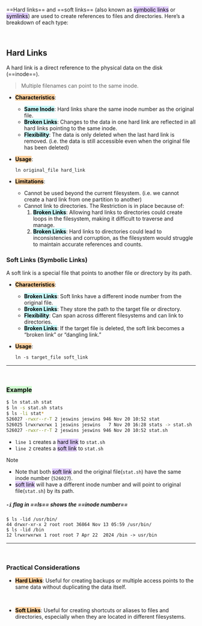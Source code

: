 </br>

==Hard links== and ==soft links== (also known as <mark style="background: #D2B3FFA6;">symbolic links</mark> or <mark style="background: #D2B3FFA6;">symlinks</mark>) are used to create references to files and directories. Here’s a breakdown of each type:

</br>

## Hard Links

A hard link is a direct reference to the physical data on the disk (==inode==).

> Multiple filenames can point to the same inode.

- **<mark style="background: #FFB86CA6; color: black;">Characteristics</mark>**:
    - **<mark style="background: #ABF7F7A6;">Same Inode</mark>**: Hard links share the same inode number as the original file.
    - **<mark style="background: #ABF7F7A6;">Broken Links</mark>**: Changes to the data in one hard link are reflected in all hard links pointing to the same inode.
    - **<mark style="background: #ABF7F7A6;">Flexibility</mark>**: The data is only deleted when the last hard link is removed. (i.e. the data is still accessible even when the original file has been deleted)
- **<mark style="background: #FFB86CA6; color: black;">Usage</mark>**:
    
    ```shell ln:False
    ln original_file hard_link
    ```

- **<mark style="background: #FFB86CA6; color: black;">Limitations</mark>**:
	- Cannot be used beyond the current filesystem. (i.e. we cannot create a hard link from one partition to another)
	- Cannot link to directories. The Restriction is in place because of:
		1. **<mark style="background: #ABF7F7A6;">Broken Links</mark>**:
			Allowing hard links to directories could create loops in the filesystem, making it difficult to traverse and manage.
		2. **<mark style="background: #ABF7F7A6;">Broken Links</mark>**:
			Hard links to directories could lead to inconsistencies and corruption, as the filesystem would struggle to maintain accurate references and counts.


### Soft Links (Symbolic Links)

A soft link is a special file that points to another file or directory by its path.

- **<mark style="background: #FFB86CA6; color: black;">Characteristics</mark>**:
    - **<mark style="background: #ABF7F7A6;">Broken Links</mark>**: Soft links have a different inode number from the original file.
    - **<mark style="background: #ABF7F7A6;">Broken Links</mark>**: They store the path to the target file or directory.
    - **<mark style="background: #ABF7F7A6;">Flexibility</mark>**: Can span across different filesystems and can link to directories.
    - **<mark style="background: #ABF7F7A6;">Broken Links</mark>**: If the target file is deleted, the soft link becomes a “broken link” or “dangling link.”
- **<mark style="background: #FFB86CA6; color: black;">Usage</mark>**:
    
    ```shell ln:False
    ln -s target_file soft_link
    ```

---

</br>

### <mark style="background: #BBFABBA6;">Example</mark>

```bash ln:False
$ ln stat.sh stat
$ ln -s stat.sh stats
$ ls -li stat*
526027 -rwxr--r-T 2 jeswins jeswins 946 Nov 20 10:52 stat
526025 lrwxrwxrwx 1 jeswins jeswins   7 Nov 20 16:28 stats -> stat.sh
526027 -rwxr--r-T 2 jeswins jeswins 946 Nov 20 10:52 stat.sh
```
- `line 1` creates a <mark style="background: #D2B3FFA6;">hard link</mark> to `stat.sh`
- `line 2` creates a <mark style="background: #D2B3FFA6;">soft link</mark> to `stat.sh`

> [!note] 
> - Note that both <mark style="background: #D2B3FFA6;">soft link</mark> and the original file(`stat.sh`) have the same inode number (`526027`).
> - <mark style="background: #D2B3FFA6;">soft link</mark> will have a different inode number and will point to original file(`stat.sh`) by its path.

##### `-i` flag in ==ls== shows the ==inode number==

```shell ln:False
$ ls -lid /usr/bin/
44 drwxr-xr-x 2 root root 36864 Nov 13 05:59 /usr/bin/
$ ls -lid /bin
12 lrwxrwxrwx 1 root root 7 Apr 22  2024 /bin -> usr/bin
```

---

</br>

### Practical Considerations

- **<mark style="background: #FFB86CA6; color: black;">Hard Links</mark>**:
	Useful for creating backups or multiple access points to the same data without duplicating the data itself.

</br>

- **<mark style="background: #FFB86CA6; color: black;">Soft Links</mark>**:
	Useful for creating shortcuts or aliases to files and directories, especially when they are located in different filesystems.